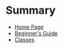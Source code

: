 # Summary

* [Home Page](README.md)
* [Beginner's Guide](beginner/README.md)
* [Classes](en/classes/README.md)

